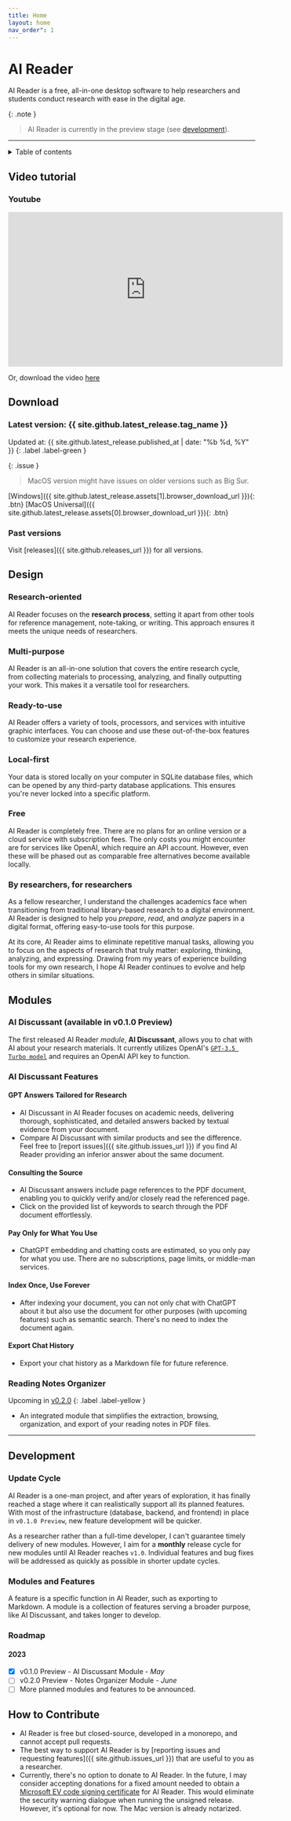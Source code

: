 ```yaml
---
title: Home
layout: home
nav_order": 1
---
```


<!-- ![AI Reader](assets/general/icon.png) -->

# AI Reader

AI Reader is a free, all-in-one desktop software to help researchers and students conduct research with ease in the digital age.

{: .note }
> AI Reader is currently in the preview stage (see [development](#development)).

---

<details markdown="block">
  <summary>
    Table of contents
  </summary>
  {: .text-delta }
1. TOC
{:toc}
</details>

## Video tutorial

### Youtube

<iframe  width="560"
        height="315"  src="https://www.youtube.com/embed/FQfvJ_zOxOE" title="AI Reader 0.1.0 Preview 90 Secs Tutorial" frameborder="0" allow="accelerometer; autoplay; clipboard-write; encrypted-media; gyroscope; picture-in-picture" allowfullscreen></iframe>

Or, download the video [here](assets/v0.1.0/ai_reader_0.1.0_web_demo.mp4)

## Download

### Latest version: __{{ site.github.latest_release.tag_name }}__

Updated at: {{ site.github.latest_release.published_at | date: "%b %d, %Y" }}
{: .label .label-green }

{: .issue }
> MacOS version might have issues on older versions such as Big Sur.

[Windows]({{ site.github.latest_release.assets[1].browser_download_url }}){: .btn}
[MacOS Universal]({{ site.github.latest_release.assets[0].browser_download_url }}){: .btn}

### Past versions

Visit [releases]({{ site.github.releases_url }}) for all versions.

## Design

### Research-oriented

AI Reader focuses on the __research process__, setting it apart from other tools for reference management, note-taking,
or writing. This approach ensures it meets the unique needs of researchers.

### Multi-purpose

AI Reader is an all-in-one solution that covers the entire research cycle, from collecting materials to processing, analyzing, and finally outputting your work. This makes it a versatile tool for researchers.

### Ready-to-use

AI Reader offers a variety of tools, processors, and services with intuitive graphic interfaces. You can choose and use
these out-of-the-box features to customize your research experience.

### Local-first

Your data is stored locally on your computer in SQLite database files, which can be opened by any third-party database
applications. This ensures you're never locked into a specific platform.

### Free

AI Reader is completely free. There are no plans for an online version or a cloud service with subscription fees. The
only costs you might encounter are for services like OpenAI, which require an API account. However, even these will be
phased out as comparable free alternatives become available locally.

### By researchers, for researchers

As a fellow researcher, I understand the challenges academics face when transitioning from traditional library-based
research to a digital environment. AI Reader is designed to help you _prepare_, _read_, and _analyze_ papers in a
digital format, offering easy-to-use tools for this purpose.

At its core, AI Reader aims to eliminate repetitive manual tasks, allowing you to focus on the aspects of research that
truly matter: exploring, thinking, analyzing, and expressing. Drawing from my years of experience building tools for my
own research, I hope AI Reader continues to evolve and help others in similar situations.

## Modules

### AI Discussant (available in v0.1.0 Preview)

The first released AI Reader _module_, __AI Discussant__, allows you to chat with AI about your research materials. It
currently utilizes OpenAI's [`GPT-3.5 Turbo model`](https://platform.openai.com/docs/models/gpt-3-5) and requires an
OpenAI API key to function.

### AI Discussant Features

#### GPT Answers Tailored for Research

- AI Discussant in AI Reader focuses on academic needs, delivering thorough, sophisticated, and detailed answers backed
  by textual evidence from your document.
- Compare AI Discussant with similar products and see the difference. Feel free
  to [report issues]({{ site.github.issues_url }}) if you find AI Reader providing an inferior answer
  about the same document.

#### Consulting the Source

- AI Discussant answers include page references to the PDF document, enabling you to quickly verify and/or closely read
  the referenced page.
- Click on the provided list of keywords to search through the PDF document effortlessly.

#### Pay Only for What You Use

- ChatGPT embedding and chatting costs are estimated, so you only pay for what you use. There are no subscriptions, page
  limits, or middle-man services.

#### Index Once, Use Forever

- After indexing your document, you can not only chat with ChatGPT about it but also use the document for other
  purposes (with upcoming features) such as semantic search. There's no need to index the document again.

#### Export Chat History

- Export your chat history as a Markdown file for future reference.

### Reading Notes Organizer 

Upcoming in [v0.2.0](#roadmap)
{: .label .label-yellow }

- An integrated module that simplifies the extraction, browsing, organization, and export of your reading notes in PDF
  files.

---

## Development

### Update Cycle

AI Reader is a one-man project, and after years of exploration, it has finally reached a stage where it can
realistically support all its planned features. With most of the infrastructure (database, backend, and frontend) in
place in `v0.1.0 Preview`, new feature development will be quicker.

As a researcher rather than a full-time developer, I can't guarantee timely delivery of new modules. However, I aim for
a __monthly__ release cycle for new modules until AI Reader reaches `v1.0`. Individual features and bug fixes will be
addressed as quickly as possible in shorter update cycles.

### Modules and Features

A feature is a specific function in AI Reader, such as exporting to Markdown. A module is a collection of features
serving a broader purpose, like AI Discussant, and takes longer to develop.

### Roadmap

#### 2023

- [x] v0.1.0 Preview - AI Discussant Module - _May_
- [ ] v0.2.0 Preview - Notes Organizer Module - _June_
- [ ] More planned modules and features to be announced.

## How to Contribute

- AI Reader is free but closed-source, developed in a monorepo, and cannot accept pull requests.
- The best way to support AI Reader is
  by [reporting issues and requesting features]({{ site.github.issues_url }}) that are useful to you as
  a researcher.
- Currently, there's no option to donate to AI Reader. In the future, I may consider accepting donations for a fixed
  amount needed to obtain
  a [Microsoft EV code signing certificate](https://learn.microsoft.com/en-us/windows-hardware/drivers/dashboard/code-signing-cert-manage)
  for AI Reader. This would eliminate the security warning dialogue when running the unsigned release. However, it's
  optional for now. The Mac version is already notarized.
